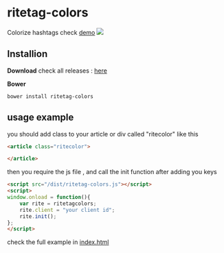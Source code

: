 # ritetag-colors
Colorize hashtags check [demo](http://hackforward.ninja/ritetag-colors/index.html)
![](https://www.dropbox.com/s/1s89vys5zkracu8/f.png?raw=1)

## Installion 

**Download**
check all releases : [here](https://github.com/Xloka/ritetag-colors/releases)


**Bower**

```
bower install ritetag-colors
```


## usage example

you should add class to your article or div called "ritecolor" like this 
```html
<article class="ritecolor">

</article>
```
then you require the js file , and call the init function after adding you keys  
```html
<script src="/dist/ritetag-colors.js"></script>
<script>
window.onload = function(){
	var rite = ritetagcolors;
	rite.client = "your client id";		
	rite.init();
};
</script>
```

check the full example in [index.html](https://github.com/Xloka/ritetag-colors/blob/master/index.html)


